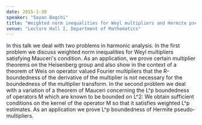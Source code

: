 ```yaml
---
date: 2015-1-30
speaker: "Sayan Bagchi"
title: "Weighted norm inequalities for Weyl multipliers and Hermite pseudo-multipliers"
venue: "Lecture Hall I, Department of Mathematics"
---
```

In this talk we deal with two problems in harmonic analysis.
In the first problem we discuss weighted norm inequalities for Weyl
multipliers satisfying Mauceri's condition. As an application, we prove
certain multiplier theorems on the Heisenberg group and also show in the
context of a theorem of Weis on operator valued Fourier multipliers that
the R-boundedness of the derivative of the multiplier is not necessary
for the boundedness of the multiplier transform.
In the second problem we deal with a variation of a theorem of Mauceri
concerning the L^p boundedness of operators M which are known to be
bounded on L^2: We obtain sufficient conditions on the kernel of the
operator M so that it satisfies weighted L^p estimates. As an application
we prove L^p boundedness of Hermite pseudo-multipliers.
